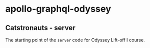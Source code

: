 # apollo-graphql-odyssey

## Catstronauts - server

The starting point of the `server` code for Odyssey Lift-off I course.

